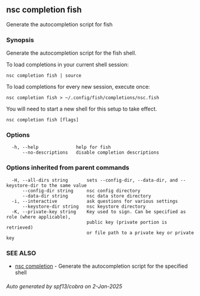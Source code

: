 ## nsc completion fish

Generate the autocompletion script for fish

### Synopsis

Generate the autocompletion script for the fish shell.

To load completions in your current shell session:

	nsc completion fish | source

To load completions for every new session, execute once:

	nsc completion fish > ~/.config/fish/completions/nsc.fish

You will need to start a new shell for this setup to take effect.


```
nsc completion fish [flags]
```

### Options

```
  -h, --help              help for fish
      --no-descriptions   disable completion descriptions
```

### Options inherited from parent commands

```
  -H, --all-dirs string       sets --config-dir, --data-dir, and --keystore-dir to the same value
      --config-dir string     nsc config directory
      --data-dir string       nsc data store directory
  -i, --interactive           ask questions for various settings
      --keystore-dir string   nsc keystore directory
  -K, --private-key string    Key used to sign. Can be specified as role (where applicable),
                              public key (private portion is retrieved)
                              or file path to a private key or private key 
```

### SEE ALSO

* [nsc completion](nsc_completion.md)	 - Generate the autocompletion script for the specified shell

###### Auto generated by spf13/cobra on 2-Jan-2025

